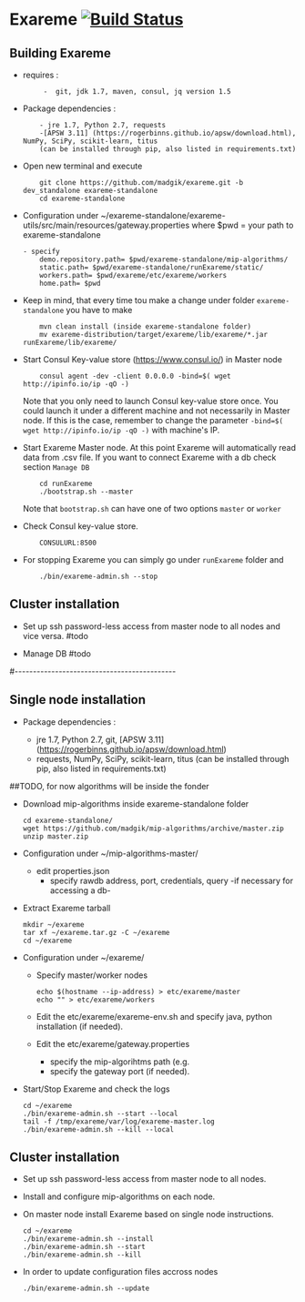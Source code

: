 # Exareme   [![Build Status](https://travis-ci.org/madgik/exareme.svg?branch=dev_standalone)](https://travis-ci.org/madgik/exareme)


##  Building Exareme

* requires : 
   ```
        -  git, jdk 1.7, maven, consul, jq version 1.5
   ```

* Package dependencies :
    ```
        - jre 1.7, Python 2.7, requests
        -[APSW 3.11] (https://rogerbinns.github.io/apsw/download.html), NumPy, SciPy, scikit-learn, titus
        (can be installed through pip, also listed in requirements.txt)
    ```

* Open new terminal and execute
    ``` 
        git clone https://github.com/madgik/exareme.git -b dev_standalone exareme-standalone
        cd exareme-standalone
    ```

* Configuration under ~/exareme-standalone/exareme-utils/src/main/resources/gateway.properties where $pwd = your path to exareme-standalone
    ```
    - specify
		demo.repository.path= $pwd/exareme-standalone/mip-algorithms/
		static.path= $pwd/exareme-standalone/runExareme/static/
		workers.path= $pwd/exareme/etc/exareme/workers
		home.path= $pwd
    ```

* Keep in mind, that every time tou make a change under folder ```exareme-standalone``` you have to make
   ```
       mvn clean install (inside exareme-standalone folder)
       mv exareme-distribution/target/exareme/lib/exareme/*.jar runExareme/lib/exareme/
   ```

* Start Consul Key-value store (https://www.consul.io/) in Master node
    ```
        consul agent -dev -client 0.0.0.0 -bind=$( wget http://ipinfo.io/ip -qO -)
    ```
    Note that you only need to launch Consul key-value store once. You could launch it under a different machine and not necessarily in Master node.
    If this is the case, remember to change the parameter ```-bind=$( wget http://ipinfo.io/ip -qO -)``` with machine's IP.

* Start Exareme Master node. At this point Exareme will automatically read data from .csv file.
If you want to connect Exareme with a db check section ```Manage DB```
    ```
        cd runExareme
        ./bootstrap.sh --master
    ```
  Note that ```bootstrap.sh``` can have one of two options ```master``` or ```worker```

* Check Consul key-value store.
    ```
        CONSULURL:8500
    ```

* For stopping Exareme you can simply go under ```runExareme``` folder and
    ```
        ./bin/exareme-admin.sh --stop
    ```
## Cluster installation

* Set up ssh password-less access from master node to all nodes and vice versa.
 #todo

* Manage DB
#todo

#--------------------------------------------
## Single node installation

* Package dependencies :

    - jre 1.7, Python 2.7, git, [APSW 3.11] (https://rogerbinns.github.io/apsw/download.html)
    - requests, NumPy, SciPy, scikit-learn, titus (can be installed through pip, also listed in requirements.txt)

##TODO, for now algorithms will be inside the fonder
* Download mip-algorithms inside exareme-standalone folder
    ```
    cd exareme-standalone/
    wget https://github.com/madgik/mip-algorithms/archive/master.zip
    unzip master.zip
    ```

* Configuration under ~/mip-algorithms-master/

    - edit properties.json	
        + specify rawdb address, port, credentials, query -if necessary for accessing a db-
      
* Extract Exareme tarball
 
    ```
    mkdir ~/exareme
    tar xf ~/exareme.tar.gz -C ~/exareme
    cd ~/exareme
    ```
    
* Configuration under ~/exareme/

    - Specify master/worker nodes 
    
        ```
        echo $(hostname --ip-address) > etc/exareme/master
        echo "" > etc/exareme/workers
        ```
        
    - Edit the etc/exareme/exareme-env.sh and specify java, python installation (if needed).   
    - Edit the etc/exareme/gateway.properties 
        + specify the mip-algorihtms path (e.g. 
        + specify the gateway port (if needed).

* Start/Stop Exareme and check the logs

    ```
    cd ~/exareme
    ./bin/exareme-admin.sh --start --local
    tail -f /tmp/exareme/var/log/exareme-master.log
    ./bin/exareme-admin.sh --kill --local
    ```

## Cluster installation

* Set up ssh password-less access from master node to all nodes. 
* Install and configure mip-algorithms on each node.
* On master node install Exareme based on single node instructions.
    ```
    cd ~/exareme
    ./bin/exareme-admin.sh --install
    ./bin/exareme-admin.sh --start
    ./bin/exareme-admin.sh --kill
    ```
    
* In order to update configuration files accross nodes
    ```
    ./bin/exareme-admin.sh --update    
    ```
